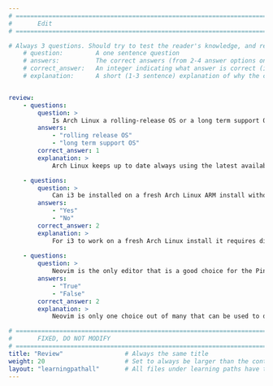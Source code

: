 ```yaml
---
# ================================================================================
#       Edit
# ================================================================================

# Always 3 questions. Should try to test the reader's knowledge, and reinforce the key points you want them to remember.
    # question:         A one sentence question
    # answers:          The correct answers (from 2-4 answer options only). Should be surrounded by quotes.
    # correct_answer:   An integer indicating what answer is correct (index starts from 0)
    # explanation:      A short (1-3 sentence) explanation of why the correct answer is correct. Can add additional context if desired


review:
    - questions:
        question: >
            Is Arch Linux a rolling-release OS or a long term support OS?
        answers:
            - "rolling release OS"
            - "long term support OS"
        correct_answer: 1               
        explanation: >
            Arch Linux keeps up to date always using the latest available version of the kernel

    - questions:
        question: >
            Can i3 be installed on a fresh Arch Linux ARM install without any additional software packages?
        answers:
            - "Yes"
            - "No"
        correct_answer: 2                     
        explanation: >
            For i3 to work on a fresh Arch Linux install it requires display packages, a dynamic menu package, and a terminal emulator at a minimum
               
    - questions:
        question: >
            Neovim is the only editor that is a good choice for the Pinebook Pro
        answers:
            - "True"
            - "False"
        correct_answer: 2                     
        explanation: >
            Neovim is only one choice out of many that can be used to develop on the Pinebook Pro, and it really comes down to personal preference

# ================================================================================
#       FIXED, DO NOT MODIFY
# ================================================================================
title: "Review"                 # Always the same title
weight: 20                      # Set to always be larger than the content in this path
layout: "learningpathall"       # All files under learning paths have this same wrapper
---
```

